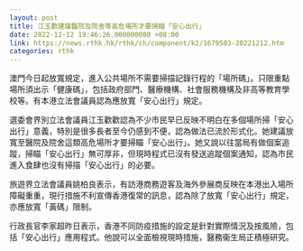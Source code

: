 ```yaml
---
layout: post
title: 江玉歡建議醫院及院舍等高危場所才要掃瞄「安心出行」
date: 2022-12-12 19:46:26.000000000 +08:00
link: https://news.rthk.hk/rthk/ch/component/k2/1679503-20221212.htm
categories: rthk
---
```


澳門今日起放寬規定，進入公共場所不需要掃描記錄行程的「場所碼」。只限重點場所須出示「健康碼」，包括政府部門、醫療機構、社會服務機構及非高等教育學校等。有本港立法會議員認為應放寬「安心出行」規定。

選委會界別立法會議員江玉歡歡認為不少市民早已反映不明白在多個場所掃「安心出行」意義，特別是很多長者至今仍感到不便，認為做法已流於形式化。她建議放寬至醫院及院舍這類高危場所才要掃瞄「安心出行」。她又說以往當局有做個案追蹤，掃瞄「安心出行」無可厚非，但現時程式已沒有發送追蹤個案通知，認為市民進入食肆也沒有掃描「安心出行」的必要。

旅遊界立法會議員姚柏良表示，有訪港商務遊客及海外參展商反映在本港出入場所障礙重重，現行措施不利宣傳香港復常的訊息，認為除了放寬「安心出行」規定，亦應放寬「黃碼」限制。

行政長官李家超昨日表示，香港不同防疫措施的設定是針對實際情況及按風險，包括「安心出行」應用程式。他說可以全面檢視現時措施，醫務衞生局正積極研究。
